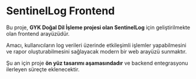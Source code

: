# SentinelLog Frontend

Bu proje, **GYK Doğal Dil İşleme projesi olan SentinelLog** için geliştirilmekte olan frontend arayüzüdür.  

Amacı, kullanıcıların log verileri üzerinde etkileşimli işlemler yapabilmesini ve rapor oluşturabilmesini sağlayacak modern bir web arayüzü sunmaktır.  

Şu an için proje **ön yüz tasarımı aşamasındadır** ve backend entegrasyonu ilerleyen süreçte eklenecektir.
